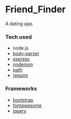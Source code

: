 # Friend_Finder
A dating app.

### Tech used
* node.js
* [body-parser](https://www.npmjs.com/package/body-parser)
* [express](https://www.npmjs.com/package/express)
* [nodemon](https://www.npmjs.com/package/nodemon)
* [path](https://www.npmjs.com/package/path)
* [require](https://www.npmjs.com/package/require) 

### Frameworks
* [bootstrap](https://www.bootstrapcdn.com/)
* [fontawesome](https://fontawesome.com/)
* [jquery](https://code.jquery.com/)

